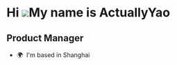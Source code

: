 Hi ![](https://user-images.githubusercontent.com/18350557/176309783-0785949b-9127-417c-8b55-ab5a4333674e.gif)My name is ActuallyYao
===================================================================================================================================

Product Manager
---------------

* 🌍  I'm based in Shanghai
